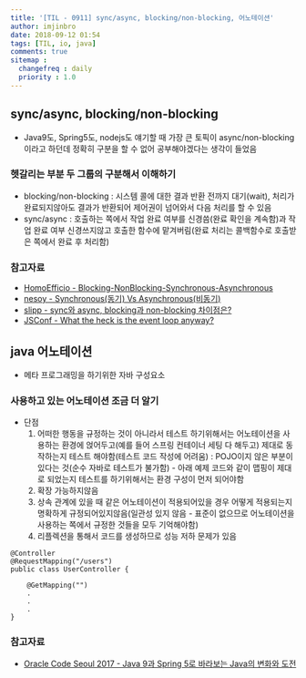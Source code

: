 ```yaml
---
title: '[TIL - 0911] sync/async, blocking/non-blocking, 어노테이션'
author: imjinbro
date: 2018-09-12 01:54
tags: [TIL, io, java]
comments: true
sitemap :
  changefreq : daily
  priority : 1.0
---
```

  
## sync/async, blocking/non-blocking
* Java9도, Spring5도, nodejs도 얘기할 때 가장 큰 토픽이 async/non-blocking이라고 하던데 정확히 구분을 할 수 없어 공부해야겠다는 생각이 들었음

### 헷갈리는 부분 두 그룹의 구분해서 이해하기
* blocking/non-blocking : 시스템 콜에 대한 결과 반환 전까지 대기(wait), 처리가 완료되지않아도 결과가 반환되어 제어권이 넘어와서 다음 처리를 할 수 있음
* sync/async : 호출하는 쪽에서 작업 완료 여부를 신경씀(완료 확인을 계속함)과 작업 완료 여부 신경쓰지않고 호출한 함수에 맡겨버림(완료 처리는 콜백함수로 호출받은 쪽에서 완료 후 처리함)
  
### 참고자료
* [HomoEfficio - Blocking-NonBlocking-Synchronous-Asynchronous](https://homoefficio.github.io/2017/02/19/Blocking-NonBlocking-Synchronous-Asynchronous/)
* [nesoy - Synchronous(동기) Vs Asynchronous(비동기)](https://nesoy.github.io/articles/2017-01/Synchronized)
* [slipp - sync와 async, blocking과 non-blocking 차이점은?](https://www.slipp.net/questions/367)
* [JSConf - What the heck is the event loop anyway?](https://www.youtube.com/watch?time_continue=1470&v=8aGhZQkoFbQ)
  
## java 어노테이션
* 메타 프로그래밍을 하기위한 자바 구성요소 
  
### 사용하고 있는 어노테이션 조금 더 알기
* 단점
  1. 어떠한 행동을 규정하는 것이 아니라서 테스트 하기위해서는 어노테이션을 사용하는 환경에 얹어두고(예를 들어 스프링 컨테이너 세팅 다 해두고) 제대로 동작하는지 테스트 해야함(테스트 코드 작성에 어려움) : POJO이지 않은 부분이 있다는 것(순수 자바로 테스트가 불가함) - 아래 예제 코드와 같이 맵핑이 제대로 되었는지 테스트를 하기위해서는 환경 구성이 먼저 되어야함
  2. 확장 가능하지않음
  3. 상속 관계에 있을 때 같은 어노테이션이 적용되어있을 경우 어떻게 적용되는지 명확하게 규정되어있지않음(일관성 있지 않음 - 표준이 없으므로 어노테이션을 사용하는 쪽에서 규정한 것들을 모두 기억해야함)
  4. 리플렉션을 통해서 코드를 생성하므로 성능 저하 문제가 있음

~~~
@Controller
@RequestMapping("/users")
public class UserController {

    @GetMapping("")
    .
    .
    .
}
~~~
  
### 참고자료
* [Oracle Code Seoul 2017 -  Java 9과 Spring 5로 바라보는 Java의 변화와 도전](https://www.youtube.com/watch?v=BFjrmj4p3_Y)
